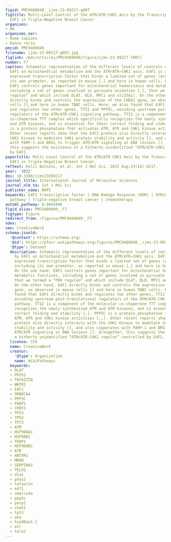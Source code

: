```yaml
---
figid: PMC9409040__ijms-23-09217-g007
figtitle: Multi-Level Control of the ATM/ATR-CHK1 Axis by the Transcription Factor
  E4F1 in Triple-Negative Breast Cancer
organisms:
- NA
organisms_ner:
- Homo sapiens
- Danio rerio
pmcid: PMC9409040
filename: ijms-23-09217-g007.jpg
figlink: /pmc/articles/PMC9409040/figure/ijms-23-09217-f007/
number: F7
caption: Schematic representation of the different levels of controls exercised by
  E4F1 on mitochondrial metabolism and the ATM/ATR–CHK1 axis. E4F1 is an ubiquitously
  expressed transcription factor that binds a limited set of genes (around 100), including
  its own promoter, as reported in mouse [,] and here in human cells. On the one hand,
  E4F1 controls genes important for mitochondrial homeostasis and metabolic functions,
  including a set of genes involved in pyruvate oxidation [,], that we termed a “PDH
  regulon” and which include DLAT, DLD, MPC1 and slc25A1). On the other hand, E4F1
  directly binds and controls the expression of the CHEK1 gene, as observed in mouse
  cells [] and here in human TNBC cells. Here, we also found that E4F1 directly binds
  and regulates two other genes, TTI2 and PPP5C, encoding upstream post-translational
  regulators of the ATM/ATR-CHK1 signaling pathway. TTI2 is a component of the molecular
  co-chaperone TTT complex which specifically recognizes the newly synthesized ATM
  and ATR kinases, and is essential for their correct folding and stability [,]. PPP5C
  is a protein phosphatase that activates ATM, ATR and CHK1 kinase activities [,,].
  Other recent reports show that the E4F1 protein also directly interacts with the
  CHK1 Kinase to modulate CHK1 protein stability and activity [], and also cooperates
  with PARP-1 and BRG1 to trigger ATM/ATR signaling at DNA lesions []. Altogether,
  this suggests the existence of a hitherto unidentified “ATM/ATR-CHK1 regulon” controlled
  by E4F1.
papertitle: Multi-Level Control of the ATM/ATR-CHK1 Axis by the Transcription Factor
  E4F1 in Triple-Negative Breast Cancer.
reftext: Kalil Batnini, et al. Int J Mol Sci. 2022 Aug;23(16):9217.
year: '2022'
doi: 10.3390/ijms23169217
journal_title: International Journal of Molecular Sciences
journal_nlm_ta: Int J Mol Sci
publisher_name: MDPI
keywords: E4F1 transcription factor | DNA Damage Response (DDR) | ATM/ATR-CHK checkpoint
  pathway | triple-negative breast cancer | chemotherapy
automl_pathway: 0.9441046
figid_alias: PMC9409040__F7
figtype: Figure
redirect_from: /figures/PMC9409040__F7
ndex: ''
seo: CreativeWork
schema-jsonld:
  '@context': https://schema.org/
  '@id': https://pfocr.wikipathways.org/figures/PMC9409040__ijms-23-09217-g007.html
  '@type': Dataset
  description: Schematic representation of the different levels of controls exercised
    by E4F1 on mitochondrial metabolism and the ATM/ATR–CHK1 axis. E4F1 is an ubiquitously
    expressed transcription factor that binds a limited set of genes (around 100),
    including its own promoter, as reported in mouse [,] and here in human cells.
    On the one hand, E4F1 controls genes important for mitochondrial homeostasis and
    metabolic functions, including a set of genes involved in pyruvate oxidation [,],
    that we termed a “PDH regulon” and which include DLAT, DLD, MPC1 and slc25A1).
    On the other hand, E4F1 directly binds and controls the expression of the CHEK1
    gene, as observed in mouse cells [] and here in human TNBC cells. Here, we also
    found that E4F1 directly binds and regulates two other genes, TTI2 and PPP5C,
    encoding upstream post-translational regulators of the ATM/ATR-CHK1 signaling
    pathway. TTI2 is a component of the molecular co-chaperone TTT complex which specifically
    recognizes the newly synthesized ATM and ATR kinases, and is essential for their
    correct folding and stability [,]. PPP5C is a protein phosphatase that activates
    ATM, ATR and CHK1 kinase activities [,,]. Other recent reports show that the E4F1
    protein also directly interacts with the CHK1 Kinase to modulate CHK1 protein
    stability and activity [], and also cooperates with PARP-1 and BRG1 to trigger
    ATM/ATR signaling at DNA lesions []. Altogether, this suggests the existence of
    a hitherto unidentified “ATM/ATR-CHK1 regulon” controlled by E4F1.
  license: CC0
  name: CreativeWork
  creator:
    '@type': Organization
    name: WikiPathways
  keywords:
  - DLAT
  - PDSS2
  - TAFAZZIN
  - WWTR1
  - E4F1
  - SMARCA4
  - PPP5C
  - PARP1
  - CHEK1
  - TP53
  - TP63
  - TP73
  - ATM
  - HSP90AA1
  - HSP90B1
  - TRAP1
  - HSP90AB1
  - ATR
  - ANTXR1
  - MMAB
  - SERPINA2
  - TELO2
  - dlat
  - pdss2
  - tafazzin
  - e4f1
  - smarca4a
  - ppp5c
  - parp1
  - chek1
  - tp53
  - atm
  - hsp90aa1.1
  - atr
  - telo2
---
```

